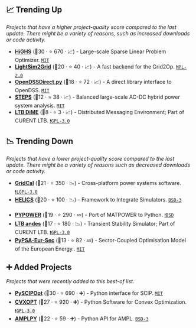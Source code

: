 ## 📈 Trending Up

_Projects that have a higher project-quality score compared to the last update. There might be a variety of reasons, such as increased downloads or code activity._

- <b><a href="https://highs.dev/">HiGHS</a></b> (🥇30 ·  ⭐ 670 · 📈) - Large-scale Sparse Linear Problem Optimizer. <code><a href="http://bit.ly/34MBwT8">MIT</a></code> <code><img src="https://www.python.org/static/favicon.ico" style="display:inline;" width="13" height="13"></code>
- <b><a href="https://l2rpn.chalearn.org/">LightSim2Grid</a></b> (🥉20 ·  ⭐ 40 · 📈) - A fast backend for the Grid2Op. <code><a href="http://bit.ly/3postzC">MPL-2.0</a></code> <code><img src="https://www.python.org/static/favicon.ico" style="display:inline;" width="13" height="13"></code>
- <b><a href="https://dss-extensions.org/">OpenDSSDirect.py</a></b> (🥇18 ·  ⭐ 72 · 📈) - A direct library interface to OpenDSS. <code><a href="http://bit.ly/34MBwT8">MIT</a></code> <code><img src="https://www.python.org/static/favicon.ico" style="display:inline;" width="13" height="13"></code>
- <b><a href="https://github.com/changgang/steps">STEPS</a></b> (🥉12 ·  ⭐ 38 · 📈) - Balanced large-scale AC-DC hybrid power system analysis. <code><a href="http://bit.ly/34MBwT8">MIT</a></code>
- <b><a href="https://curent.github.io/">LTB DiME</a></b> (🥇8 ·  ⭐ 3 · 📈) - Distributed Messaging Environment; Part of CURENT LTB. <code><a href="http://bit.ly/2M0xdwT">❗️GPL-3.0</a></code> <code><img src="https://github.com/CURENT/ltb/blob/master/images/icon/LTB.ico" style="display:inline;" width="13" height="13"></code> <code><img src="https://github.com/CURENT/ltb/blob/master/images/icon/CURENT_Logo_Transparent.ico" style="display:inline;" width="13" height="13"></code>

## 📉 Trending Down

_Projects that have a lower project-quality score compared to the last update. There might be a variety of reasons such as decreased downloads or code activity._

- <b><a href="https://www.advancedgridinsights.com/gridcal">GridCal</a></b> (🥈21 ·  ⭐ 350 · 📉) - Cross-platform power systems software. <code><a href="http://bit.ly/37RvQcA">❗️LGPL-3.0</a></code> <code><img src="https://www.python.org/static/favicon.ico" style="display:inline;" width="13" height="13"></code>
- <b><a href="https://helics.org/tools/">HELICS</a></b> (🥇20 ·  ⭐ 100 · 📉) - Framework to Integrate Simulators. <code><a href="http://bit.ly/3aKzpTv">BSD-3</a></code> <code><img src="https://www.python.org/static/favicon.ico" style="display:inline;" width="13" height="13"></code> <code><img src="https://github.com/JuliaLang/julia-logo-graphics/blob/master/images/julia.ico" style="display:inline;" width="13" height="13"></code>
- <b><a href="rwl.github.io/PYPOWER/api/">PYPOWER</a></b> (🥉19 ·  ⭐ 290 · 💤) - Port of MATPOWER to Python. <code><a href="https://tldrlegal.com/search?q=BSD">❗️BSD</a></code> <code><img src="https://www.python.org/static/favicon.ico" style="display:inline;" width="13" height="13"></code>
- <b><a href="https://curent.github.io/">LTB andes</a></b> (🥇17 ·  ⭐ 180 · 📉) - Transient Stability Simulator; Part of CURENT LTB. <code><a href="http://bit.ly/2M0xdwT">❗️GPL-3.0</a></code> <code><img src="https://www.python.org/static/favicon.ico" style="display:inline;" width="13" height="13"></code> <code><img src="https://raw.githubusercontent.com/ml-tooling/best-of-ml-python/main/config/images/jupyter.ico" style="display:inline;" width="13" height="13"></code> <code><img src="https://github.com/CURENT/ltb/blob/master/images/icon/LTB.ico" style="display:inline;" width="13" height="13"></code> <code><img src="https://github.com/CURENT/ltb/blob/master/images/icon/CURENT_Logo_Transparent.ico" style="display:inline;" width="13" height="13"></code>
- <b><a href="https://pypsa.org">PyPSA-Eur-Sec</a></b> (🥉13 ·  ⭐ 82 · 💤) - Sector-Coupled Optimisation Model of the European Energy.. <code><a href="http://bit.ly/34MBwT8">MIT</a></code> <code><img src="https://www.python.org/static/favicon.ico" style="display:inline;" width="13" height="13"></code>

## ➕ Added Projects

_Projects that were recently added to this best-of list._

- <b><a href="https://www.scipopt.org/">PySCIPOpt</a></b> (🥇30 ·  ⭐ 690 · ➕) - Python interface for SCIP. <code><a href="http://bit.ly/34MBwT8">MIT</a></code> <code><img src="https://www.python.org/static/favicon.ico" style="display:inline;" width="13" height="13"></code>
- <b><a href="https://cvxopt.org/">CVXOPT</a></b> (🥉27 ·  ⭐ 920 · ➕) - Python Software for Convex Optimization. <code><a href="http://bit.ly/2M0xdwT">❗️GPL-3.0</a></code> <code><img src="https://www.python.org/static/favicon.ico" style="display:inline;" width="13" height="13"></code>
- <b><a href="https://ampl.com/">AMPLPY</a></b> (🥉22 ·  ⭐ 59 · ➕) - Python API for AMPL. <code><a href="http://bit.ly/3aKzpTv">BSD-3</a></code> <code><img src="https://www.python.org/static/favicon.ico" style="display:inline;" width="13" height="13"></code>

